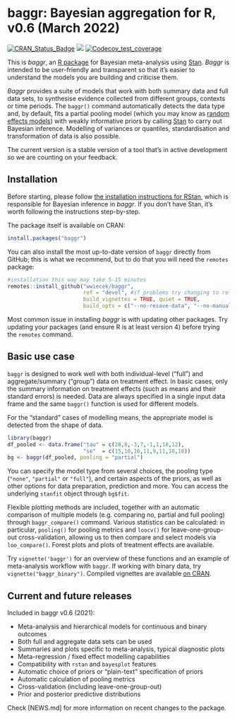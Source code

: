 # baggr: Bayesian aggregation for R, v0.6 (March 2022)


<!-- badges: start -->

[![CRAN\_Status\_Badge](http://www.r-pkg.org/badges/version-last-release/baggr?color=green)](http://cran.r-project.org/package=baggr)
[![](https://cranlogs.r-pkg.org/badges/baggr)](https://cran.rstudio.com/web/packages/baggr/index.html)
[![Codecov\_test\_coverage](https://codecov.io/gh/wwiecek/baggr/branch/master/graph/badge.svg)](https://app.codecov.io/gh/wwiecek/baggr?branch=master)
<!-- badges: end -->

This is *baggr*, an [R package](https://www.r-project.org/) for Bayesian
meta-analysis using [Stan](https://mc-stan.org/). *Baggr* is intended to
be user-friendly and transparent so that it’s easier to understand the
models you are building and criticise them.

*Baggr* provides a suite of models that work with both summary data and
full data sets, to synthesise evidence collected from different groups,
contexts or time periods. The `baggr()` command automatically detects
the data type and, by default, fits a partial pooling model (which you
may know as [random effects
models](https://stats.stackexchange.com/questions/4700/what-is-the-difference-between-fixed-effect-random-effect-and-mixed-effect-mode))
with weakly informative priors by calling [Stan](https://mc-stan.org/)
to carry out Bayesian inference. Modelling of variances or quantiles,
standardisation and transformation of data is also possible.

The current version is a stable version of a tool that’s in active
development so we are counting on your feedback.

## Installation

Before starting, please follow [the installation instructions for
RStan](https://github.com/stan-dev/rstan/wiki/RStan-Getting-Started),
which is responsible for Bayesian inference in *baggr*. If you don’t
have Stan, it’s worth following the instructions step-by-step.

The package itself is available on CRAN:

``` r
install.packages("baggr")
```

You can also install the most up-to-date version of `baggr` directly
from GitHub; this is what we recommend, but to do that you will need the
`remotes` package:

``` r
#installation this way may take 5-15 minutes
remotes::install_github("wwiecek/baggr", 
                        ref = "devel", #if problems try changing to ref = "master"
                        build_vignettes = TRUE, quiet = TRUE,
                        build_opts = c("--no-resave-data", "--no-manual"))
```

Most common issue in installing *baggr* is with updating other packages.
Try updating your packages (and ensure R is at least version 4) before
trying the `remotes` command.

## Basic use case

`baggr` is designed to work well with both individual-level (“full”) and
aggregate/summary (“group”) data on treatment effect. In basic cases,
only the summary information on treatment effects (such as means and
their standard errors) is needed. Data are always specified in a single
input data frame and the same `baggr()` function is used for different
models.

For the “standard” cases of modelling means, the appropriate model is
detected from the shape of data.

``` r
library(baggr)
df_pooled <- data.frame("tau" = c(28,8,-3,7,-1,1,18,12),
                        "se"  = c(15,10,16,11,9,11,10,18))
bg <- baggr(df_pooled, pooling = "partial")
```

You can specify the model type from several choices, the pooling type
(`"none"`, `"partial"` or `"full"`), and certain aspects of the priors,
as well as other options for data preparation, prediction and more. You
can access the underlying `stanfit` object through `bg$fit`.

Flexible plotting methods are included, together with an automatic
comparison of multiple models (e.g. comparing no, partial and full
pooling) through `baggr_compare()` command. Various statistics can be
calculated: in particular, `pooling()` for pooling metrics and `loocv()`
for leave-one-group-out cross-validation, allowing us to then compare
and select models via `loo_compare()`. Forest plots and plots of
treatment effects are available.

Try `vignette('baggr')` for an overview of these functions and an
example of meta-analysis workflow with `baggr`. If working with binary
data, try `vignette("baggr_binary")`. Compiled vignettes are available
[on CRAN](https://cran.r-project.org/web/packages/baggr/index.html).

## Current and future releases

Included in baggr v0.6 (2021):

  - Meta-analysis and hierarchical models for continuous and binary
    outcomes
  - Both full and aggregate data sets can be used
  - Summaries and plots specific to meta-analysis, typical diagnostic
    plots
  - Meta-regression / fixed effect modelling capabilities
  - Compatibility with `rstan` and `bayesplot` features
  - Automatic choice of priors or “plain-text” specification of priors
  - Automatic calculation of pooling metrics
  - Cross-validation (including leave-one-group-out)
  - Prior and posterior predictive distributions

Check \[NEWS.md\] for more information on recent changes to the package.
